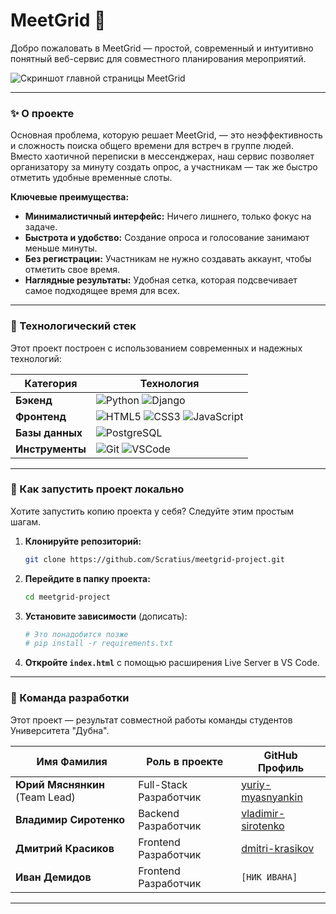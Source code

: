 # MeetGrid 🚀

Добро пожаловать в MeetGrid — простой, современный и интуитивно понятный веб-сервис для совместного планирования мероприятий.

![Скриншот главной страницы MeetGrid](https://i.imgur.com/RJcWWbd.png)

---

### ✨ О проекте

Основная проблема, которую решает MeetGrid, — это неэффективность и сложность поиска общего времени для встреч в группе людей. Вместо хаотичной переписки в мессенджерах, наш сервис позволяет организатору за минуту создать опрос, а участникам — так же быстро отметить удобные временные слоты.

**Ключевые преимущества:**
-   **Минималистичный интерфейс:** Ничего лишнего, только фокус на задаче.
-   **Быстрота и удобство:** Создание опроса и голосование занимают меньше минуты.
-   **Без регистрации:** Участникам не нужно создавать аккаунт, чтобы отметить свое время.
-   **Наглядные результаты:** Удобная сетка, которая подсвечивает самое подходящее время для всех.

---

### 🔧 Технологический стек

Этот проект построен с использованием современных и надежных технологий:

| Категория       | Технология                      |
| --------------- | ------------------------------- |
| **Бэкенд**      | ![Python](https://img.shields.io/badge/Python-3776AB?style=for-the-badge&logo=python&logoColor=white) ![Django](https://img.shields.io/badge/Django-092E20?style=for-the-badge&logo=django&logoColor=white) |
| **Фронтенд**    | ![HTML5](https://img.shields.io/badge/HTML5-E34F26?style=for-the-badge&logo=html5&logoColor=white) ![CSS3](https://img.shields.io/badge/CSS3-1572B6?style=for-the-badge&logo=css3&logoColor=white) ![JavaScript](https://img.shields.io/badge/JavaScript-F7DF1E?style=for-the-badge&logo=javascript&logoColor=black) |
| **Базы данных** | ![PostgreSQL](https://img.shields.io/badge/PostgreSQL-4169E1?style=for-the-badge&logo=postgresql&logoColor=white) |
| **Инструменты** | ![Git](https://img.shields.io/badge/Git-F05032?style=for-the-badge&logo=git&logoColor=white) ![VSCode](https://img.shields.io/badge/VS_Code-007ACC?style=for-the-badge&logo=visual-studio-code&logoColor=white) |

---

### 🚀 Как запустить проект локально

Хотите запустить копию проекта у себя? Следуйте этим простым шагам.

1.  **Клонируйте репозиторий:**
    ```bash
    git clone https://github.com/Scratius/meetgrid-project.git
    ```

2.  **Перейдите в папку проекта:**
    ```bash
    cd meetgrid-project
    ```

3.  **Установите зависимости** (дописать):
    ```bash
    # Это понадобится позже
    # pip install -r requirements.txt
    ```
4.  **Откройте `index.html`** с помощью расширения Live Server в VS Code.

---

### 👥 Команда разработки

Этот проект — результат совместной работы команды студентов Университета "Дубна".

| Имя Фамилия                                | Роль в проекте      | GitHub Профиль                                     |
| ------------------------------------------ | ------------------- | -------------------------------------------------- |
| **Юрий Мяснянкин** (Team Lead)             | Full-Stack Разработчик | [yuriy-myasnyankin](https://github.com/Scratius)    |
| **Владимир Сиротенко**                     | Backend Разработчик   | [vladimir-sirotenko](https://github.com/SVokaI)     |
| **Дмитрий Красиков**                       | Frontend Разработчик  | [dmitri-krasikov](https://github.com/demonically)   |
| **Иван Демидов**                           | Frontend Разработчик  | `[НИК ИВАНА]`    |

---

